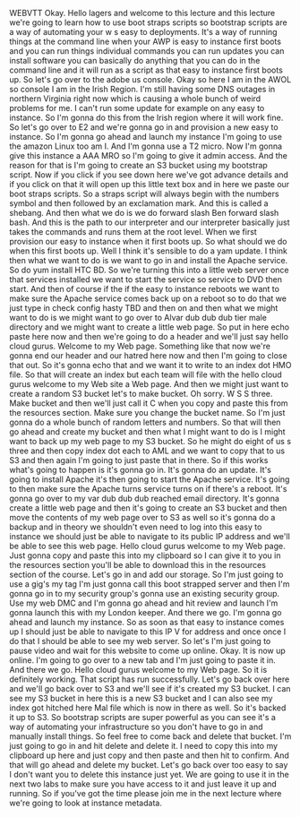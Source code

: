  
 WEBVTT 
 Okay. 
 Hello lagers and welcome to this lecture and this lecture we're going to learn how to use boot straps 
 scripts so bootstrap scripts are a way of automating your w s easy to deployments. 
 It's a way of running things at the command line when your AWP is easy to instance first boots and you 
 can run things individual commands you can run updates you can install software you can basically do 
 anything that you can do in the command line and it will run as a script as that easy to instance first 
 boots up. 
 So let's go over to the adobe us console. 
 Okay so here I am in the AWOL so console I am in the Irish Region. 
 I'm still having some DNS outages in northern Virginia right now which is causing a whole bunch of weird 
 problems for me. 
 I can't run some update for example on any easy to instance. 
 So I'm gonna do this from the Irish region where it will work fine. 
 So let's go over to E2 and we're gonna go in and provision a new easy to instance. 
 So I'm gonna go ahead and launch my instance I'm going to use the amazon Linux too am I. 
 And I'm gonna use a T2 micro. 
 Now I'm gonna give this instance a AAA MRO so I'm going to give it admin access. 
 And the reason for that is I'm going to create an S3 bucket using my bootstrap script. 
 Now if you click if you see down here we've got advance details and if you click on that it will open 
 up this little text box and in here we paste our boot straps scripts. 
 So a straps script will always begin with the numbers symbol and then followed by an exclamation mark. 
 And this is called a shebang. 
 And then what we do is we do forward slash Ben forward slash bash. 
 And this is the path to our interpreter and our interpreter basically just takes the commands and runs 
 them at the root level. 
 When we first provision our easy to instance when it first boots up. 
 So what should we do when this first boots up. 
 Well I think it's sensible to do a yam update. 
 I think then what we want to do is we want to go in and install the Apache service. 
 So do yum install HTC BD. 
 So we're turning this into a little web server once that services installed we want to start the service 
 so service to DVD then start. 
 And then of course if the if the easy to instance reboots we want to make sure the Apache service comes 
 back up on a reboot so to do that we just type in check config hasty TBD and then on and then what we 
 might want to do is we might want to go over to Alvar dub dub dub tier male directory and we might want 
 to create a little web page. 
 So put in here echo paste here now and then we're going to do a header and we'll just say hello cloud 
 gurus. 
 Welcome to my Web page. 
 Something like that now we're gonna end our header and our hatred here now and then I'm going to close 
 that out. 
 So it's gonna echo that and we want it to write to an index dot HMO file. 
 So that will create an index but each team will file with the hello cloud gurus welcome to my Web site 
 a Web page. 
 And then we might just want to create a random S3 bucket let's to make bucket. 
 Oh sorry. 
 W S S three. 
 Make bucket and then we'll just call it C when you copy and paste this from the resources section. 
 Make sure you change the bucket name. 
 So I'm just gonna do a whole bunch of random letters and numbers. 
 So that will then go ahead and create my bucket and then what I might want to do is I might want to 
 back up my web page to my S3 bucket. 
 So he might do eight of us s three and then copy index dot each to AML and we want to copy that to us 
 S3 and then again I'm going to just paste that in there. 
 So if this works what's going to happen is it's gonna go in. 
 It's gonna do an update. 
 It's going to install Apache it's then going to start the Apache service. 
 It's going to then make sure the Apache turns service turns on if there's a reboot. 
 It's gonna go over to my var dub dub dub reached email directory. 
 It's gonna create a little web page and then it's going to create an S3 bucket and then move the contents 
 of my web page over to S3 as well so it's gonna do a backup and in theory we shouldn't even need to 
 log into this easy to instance we should just be able to navigate to its public IP address and we'll 
 be able to see this web page. 
 Hello cloud gurus welcome to my Web page. 
 Just gonna copy and paste this into my clipboard so I can give it to you in the resources section you'll 
 be able to download this in the resources section of the course. 
 Let's go in and add our storage. 
 So I'm just going to use a gig's my tag I'm just gonna call this boot strapped server and then I'm gonna 
 go in to my security group's gonna use an existing security group. 
 Use my web DMC and I'm gonna go ahead and hit review and launch I'm gonna launch this with my London 
 keeper. 
 And there we go. 
 I'm gonna go ahead and launch my instance. 
 So as soon as that easy to instance comes up I should just be able to navigate to this IP V for address 
 and once once I do that I should be able to see my web server. 
 So let's I'm just going to pause video and wait for this website to come up online. 
 Okay. 
 It is now up online. 
 I'm going to go over to a new tab and I'm just going to paste it in. 
 And there we go. 
 Hello cloud gurus welcome to my Web page. 
 So it is definitely working. 
 That script has run successfully. 
 Let's go back over here and we'll go back over to S3 and we'll see if it's created my S3 bucket. 
 I can see my S3 bucket in here this is a new S3 bucket and I can also see my index got hitched here 
 Mal file which is now in there as well. 
 So it's backed it up to S3. 
 So bootstrap scripts are super powerful as you can see it's a way of automating your infrastructure 
 so you don't have to go in and manually install things. 
 So feel free to come back and delete that bucket. 
 I'm just going to go in and hit delete and delete it. 
 I need to copy this into my clipboard up here and just copy and then paste and then hit to confirm. 
 And that will go ahead and delete my bucket. 
 Let's go back over too easy to say I don't want you to delete this instance just yet. 
 We are going to use it in the next two labs to make sure you have access to it and just leave it up 
 and running. 
 So if you've got the time please join me in the next lecture where we're going to look at instance metadata.